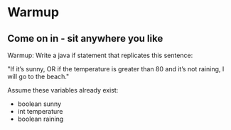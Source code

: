 
# Warmup

## Come on in - sit anywhere you like
Warmup: Write a java if statement that replicates this sentence:


"If it’s sunny, OR if the temperature is greater than 80 and it’s not raining, I will go to the beach."


Assume these variables already exist:

- boolean sunny
- int temperature
- boolean raining

